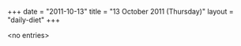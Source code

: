 +++
date = "2011-10-13"
title = "13 October 2011 (Thursday)"
layout = "daily-diet"
+++


\<no entries\>

